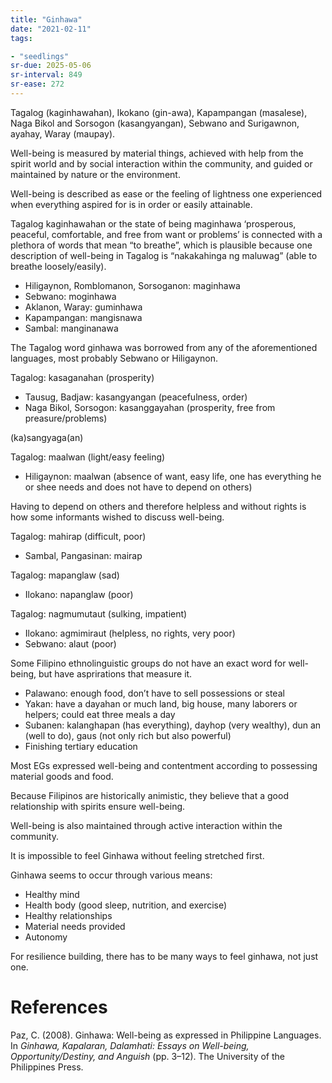 ```yaml
---
title: "Ginhawa"
date: "2021-02-11"
tags:

- "seedlings"
sr-due: 2025-05-06
sr-interval: 849
sr-ease: 272
---
```


Tagalog (kaginhawahan), Ikokano (gin-awa), Kapampangan (masalese), Naga Bikol and Sorsogon (kasangyangan), Sebwano and Surigawnon, ayahay, Waray (maupay).

Well-being is measured by material things, achieved with help from the spirit world and by social interaction within the community, and guided or maintained by nature or the environment.

Well-being is described as ease or the feeling of lightness one experienced when everything aspired for is in order or easily attainable.

Tagalog kaginhawahan or the state of being maginhawa ‘prosperous, peaceful, comfortable, and free from want or problems’ is connected with a plethora of words that mean “to breathe”, which is plausible because one description of well-being in Tagalog is “nakakahinga ng maluwag” (able to breathe loosely/easily).

- Hiligaynon, Romblomanon, Sorsoganon: maginhawa
- Sebwano: moginhawa
- Aklanon, Waray: guminhawa
- Kapampangan: mangisnawa
- Sambal: manginanawa

The Tagalog word ginhawa was borrowed from any of the aforementioned languages, most probably Sebwano or Hiligaynon.

Tagalog: kasaganahan (prosperity)

- Tausug, Badjaw: kasangyangan (peacefulness, order)
- Naga Bikol, Sorsogon: kasanggayahan (prosperity, free from preasure/problems)

(ka)sangyaga(an)

Tagalog: maalwan (light/easy feeling)

- Hiligaynon: maalwan (absence of want, easy life, one has everything he or shee needs and does not have to depend on others)

Having to depend on others and therefore helpless and without rights is how some informants wished to discuss well-being.

Tagalog: mahirap (difficult, poor)

- Sambal, Pangasinan: mairap

Tagalog: mapanglaw (sad)

- Ilokano: napanglaw (poor)

Tagalog: nagmumutaut (sulking, impatient)

- Ilokano: agmimiraut (helpless, no rights, very poor)
- Sebwano: alaut (poor)

Some Filipino ethnolinguistic groups do not have an exact word for well-being, but have asprirations that measure it.

- Palawano: enough food, don’t have to sell possessions or steal
- Yakan: have a dayahan or much land, big house, many laborers or helpers; could eat three meals a day
- Subanen: kalanghapan (has everything), dayhop (very wealthy), dun an (well to do), gaus (not only rich but also powerful)
- Finishing tertiary education

Most EGs expressed well-being and contentment according to possessing material goods and food.

Because Filipinos are historically animistic, they believe that a good relationship with spirits ensure well-being.

Well-being is also maintained through active interaction within the community.

It is impossible to feel Ginhawa without feeling stretched first.

Ginhawa seems to occur through various means:
- Healthy mind
- Health body (good sleep, nutrition, and exercise)
- Healthy relationships
- Material needs provided
- Autonomy

For resilience building, there has to be many ways to feel ginhawa, not just one.

# References

Paz, C. (2008). Ginhawa: Well-being as expressed in Philippine Languages. In *Ginhawa, Kapalaran, Dalamhati: Essays on Well-being, Opportunity/Destiny, and Anguish* (pp. 3–12). The University of the Philippines Press.

